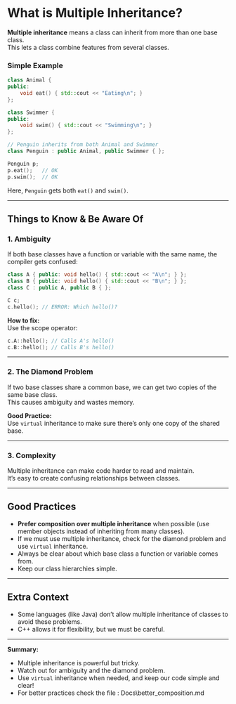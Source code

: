# What is Multiple Inheritance?

**Multiple inheritance** means a class can inherit from more than one base class.  
This lets a class combine features from several classes.

### Simple Example

````cpp
class Animal {
public:
    void eat() { std::cout << "Eating\n"; }
};

class Swimmer {
public:
    void swim() { std::cout << "Swimming\n"; }
};

// Penguin inherits from both Animal and Swimmer
class Penguin : public Animal, public Swimmer { };

Penguin p;
p.eat();   // OK
p.swim();  // OK
````

Here, `Penguin` gets both `eat()` and `swim()`.

---

## Things to Know & Be Aware Of

### 1. **Ambiguity**

If both base classes have a function or variable with the same name, the compiler gets confused:

````cpp
class A { public: void hello() { std::cout << "A\n"; } };
class B { public: void hello() { std::cout << "B\n"; } };
class C : public A, public B { };

C c;
c.hello(); // ERROR: Which hello()?
````

**How to fix:**  
Use the scope operator:

````cpp
c.A::hello(); // Calls A's hello()
c.B::hello(); // Calls B's hello()
````

---

### 2. **The Diamond Problem**

If two base classes share a common base, we can get two copies of the same base class.  
This causes ambiguity and wastes memory.

**Good Practice:**  
Use `virtual` inheritance to make sure there’s only one copy of the shared base.

---

### 3. **Complexity**

Multiple inheritance can make code harder to read and maintain.  
It’s easy to create confusing relationships between classes.

---

## Good Practices

- **Prefer composition over multiple inheritance** when possible (use member objects instead of inheriting from many classes).
- If we must use multiple inheritance, check for the diamond problem and use `virtual` inheritance.
- Always be clear about which base class a function or variable comes from.
- Keep our class hierarchies simple.

---

## Extra Context

- Some languages (like Java) don’t allow multiple inheritance of classes to avoid these problems.
- C++ allows it for flexibility, but we must be careful.

---

**Summary:**  
- Multiple inheritance is powerful but tricky.  
- Watch out for ambiguity and the diamond problem.  
- Use `virtual` inheritance when needed, and keep our code simple and clear!
- For better practices check the file : Docs\better_composition.md